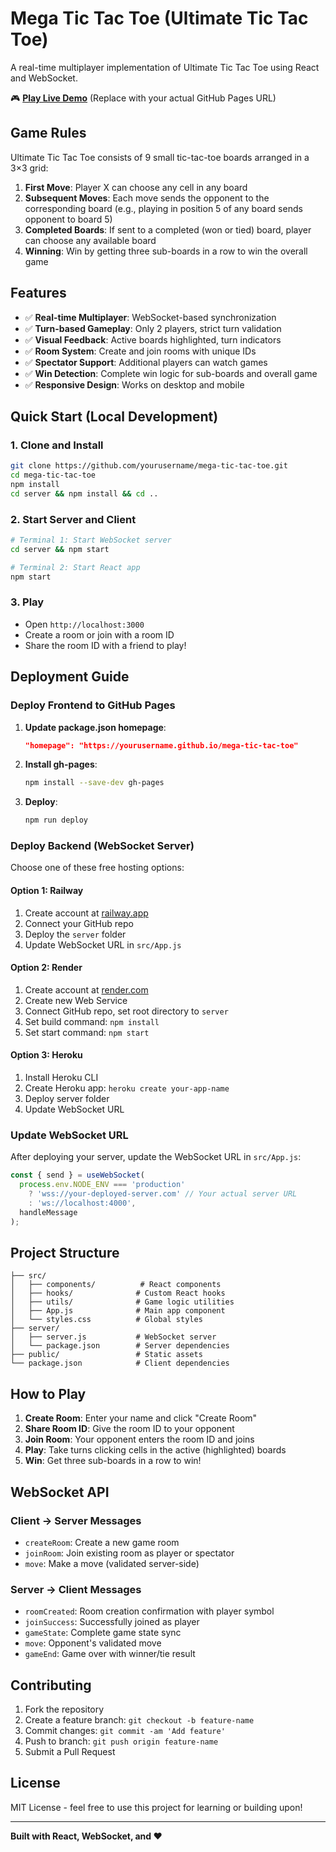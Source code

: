 # Mega Tic Tac Toe (Ultimate Tic Tac Toe)

A real-time multiplayer implementation of Ultimate Tic Tac Toe using React and WebSocket.

🎮 **[Play Live Demo](https://yourusername.github.io/mega-tic-tac-toe)** (Replace with your actual GitHub Pages URL)

## Game Rules

Ultimate Tic Tac Toe consists of 9 small tic-tac-toe boards arranged in a 3×3 grid:

1. **First Move**: Player X can choose any cell in any board
2. **Subsequent Moves**: Each move sends the opponent to the corresponding board (e.g., playing in position 5 of any board sends opponent to board 5)
3. **Completed Boards**: If sent to a completed (won or tied) board, player can choose any available board
4. **Winning**: Win by getting three sub-boards in a row to win the overall game

## Features

- ✅ **Real-time Multiplayer**: WebSocket-based synchronization
- ✅ **Turn-based Gameplay**: Only 2 players, strict turn validation
- ✅ **Visual Feedback**: Active boards highlighted, turn indicators
- ✅ **Room System**: Create and join rooms with unique IDs
- ✅ **Spectator Support**: Additional players can watch games
- ✅ **Win Detection**: Complete win logic for sub-boards and overall game
- ✅ **Responsive Design**: Works on desktop and mobile

## Quick Start (Local Development)

### 1. Clone and Install
```bash
git clone https://github.com/yourusername/mega-tic-tac-toe.git
cd mega-tic-tac-toe
npm install
cd server && npm install && cd ..
```

### 2. Start Server and Client
```bash
# Terminal 1: Start WebSocket server
cd server && npm start

# Terminal 2: Start React app
npm start
```

### 3. Play
- Open `http://localhost:3000`
- Create a room or join with a room ID
- Share the room ID with a friend to play!

## Deployment Guide

### Deploy Frontend to GitHub Pages

1. **Update package.json homepage**:
   ```json
   "homepage": "https://yourusername.github.io/mega-tic-tac-toe"
   ```

2. **Install gh-pages**:
   ```bash
   npm install --save-dev gh-pages
   ```

3. **Deploy**:
   ```bash
   npm run deploy
   ```

### Deploy Backend (WebSocket Server)

Choose one of these free hosting options:

#### Option 1: Railway
1. Create account at [railway.app](https://railway.app)
2. Connect your GitHub repo
3. Deploy the `server` folder
4. Update WebSocket URL in `src/App.js`

#### Option 2: Render
1. Create account at [render.com](https://render.com)
2. Create new Web Service
3. Connect GitHub repo, set root directory to `server`
4. Set build command: `npm install`
5. Set start command: `npm start`

#### Option 3: Heroku
1. Install Heroku CLI
2. Create Heroku app: `heroku create your-app-name`
3. Deploy server folder
4. Update WebSocket URL

### Update WebSocket URL
After deploying your server, update the WebSocket URL in `src/App.js`:
```javascript
const { send } = useWebSocket(
  process.env.NODE_ENV === 'production' 
    ? 'wss://your-deployed-server.com' // Your actual server URL
    : 'ws://localhost:4000', 
  handleMessage
);
```

## Project Structure

```
├── src/
│   ├── components/          # React components
│   ├── hooks/              # Custom React hooks
│   ├── utils/              # Game logic utilities
│   ├── App.js              # Main app component
│   └── styles.css          # Global styles
├── server/
│   ├── server.js           # WebSocket server
│   └── package.json        # Server dependencies
├── public/                 # Static assets
└── package.json            # Client dependencies
```

## How to Play

1. **Create Room**: Enter your name and click "Create Room"
2. **Share Room ID**: Give the room ID to your opponent
3. **Join Room**: Your opponent enters the room ID and joins
4. **Play**: Take turns clicking cells in the active (highlighted) boards
5. **Win**: Get three sub-boards in a row to win!

## WebSocket API

### Client → Server Messages
- `createRoom`: Create a new game room
- `joinRoom`: Join existing room as player or spectator
- `move`: Make a move (validated server-side)

### Server → Client Messages
- `roomCreated`: Room creation confirmation with player symbol
- `joinSuccess`: Successfully joined as player
- `gameState`: Complete game state sync
- `move`: Opponent's validated move
- `gameEnd`: Game over with winner/tie result

## Contributing

1. Fork the repository
2. Create a feature branch: `git checkout -b feature-name`
3. Commit changes: `git commit -am 'Add feature'`
4. Push to branch: `git push origin feature-name`
5. Submit a Pull Request

## License

MIT License - feel free to use this project for learning or building upon!

---

**Built with React, WebSocket, and ❤️**